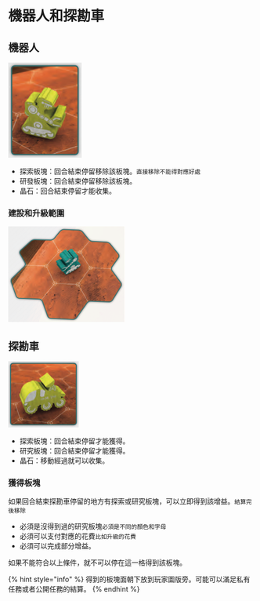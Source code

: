 # 機器人和探勘車

## 機器人

![建設和清理](<../../../../../.gitbook/assets/image (28).png>)

* 探索板塊：回合結束停留移除該板塊。`直接移除不能得對應好處`
* 研發板塊：回合結束停留移除該板塊。
* 晶石：回合結束停留才能收集。

### 建設和升級範圍

![只能建設機器人鄰近的位置](<../../../../../.gitbook/assets/image (30).png>)

## 探勘車

![](<../../../../../.gitbook/assets/image (29).png>)

* 探索板塊：回合結束停留才能獲得。
* 研究板塊：回合結束停留才能獲得。
* 晶石：移動經過就可以收集。

### 獲得板塊

如果回合結束探勘車停留的地方有探索或研究板塊，可以立即得到該增益。`結算完後移除`

* 必須是沒得到過的研究板塊`必須是不同的顏色和字母`
* 必須可以支付對應的花費`比如升級的花費`
* 必須可以完成部分增益。

如果不能符合以上條件，就不可以停在這一格得到該板塊。

{% hint style="info" %}
得到的板塊面朝下放到玩家圖版旁。可能可以滿足私有任務或者公開任務的結算。
{% endhint %}

